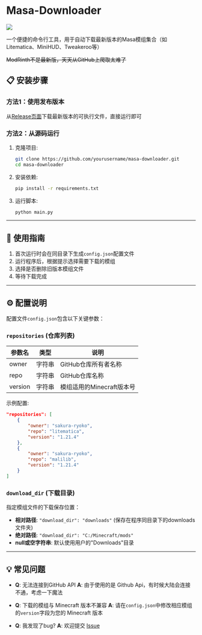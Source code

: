# Masa-Downloader

<img src="https://img.shields.io/badge/version-1.0.0-blue"/>

一个便捷的命令行工具，用于自动下载最新版本的Masa模组集合（如Litematica、MiniHUD、Tweakeroo等）

~~ModRinth不是最新版，天天从GitHub上爬取太难了~~

## 📋 安装步骤

### 方法1：使用发布版本

从[Release页面](https://github.com/DreamingLri/masa-downloader/releases)下载最新版本的可执行文件，直接运行即可

### 方法2：从源码运行

1. 克隆项目:
   ```bash
   git clone https://github.com/yourusername/masa-downloader.git
   cd masa-downloader
   ```

2. 安装依赖:
   ```bash
   pip install -r requirements.txt
   ```

3. 运行脚本:
   ```bash
   python main.py
   ```

---

## 🚀 使用指南

1. 首次运行时会在同目录下生成`config.json`配置文件
2. 运行程序后，根据提示选择需要下载的模组
3. 选择是否删除旧版本模组文件
4. 等待下载完成

---

## ⚙️ 配置说明

配置文件`config.json`包含以下关键参数：

### `repositories` (仓库列表)

| 参数名 | 类型 | 说明 |
|--------|------|------|
| owner | 字符串 | GitHub仓库所有者名称 |
| repo | 字符串 | GitHub仓库名称 |
| version | 字符串 | 模组适用的Minecraft版本号 |

示例配置:

```json
"repositories": [
    {
        "owner": "sakura-ryoko",
        "repo": "litematica",
        "version": "1.21.4"
    },
    {
        "owner": "sakura-ryoko",
        "repo": "malilib",
        "version": "1.21.4" 
    }
]
```

### `download_dir` (下载目录)

指定模组文件的下载保存位置：

- **相对路径**: `"download_dir": "downloads"` (保存在程序同目录下的downloads文件夹)
- **绝对路径**: `"download_dir": "C:/Minecraft/mods"`
- **null或空字符串**: 默认使用用户的"Downloads"目录

---

## 💡 常见问题

- **Q**: 无法连接到GitHub API
  **A**: 由于使用的是 Github Api，有时候大陆会连接不通，考虑一下魔法

- **Q**: 下载的模组与 Minecraft 版本不兼容
  **A**: 请在`config.json`中修改相应模组的`version`字段为您的 Minecraft 版本

- **Q**: 我发现了bug?
  **A**: 欢迎提交 [Issue](https://github.com/DreamingLri/masa-downloader/issues/new)